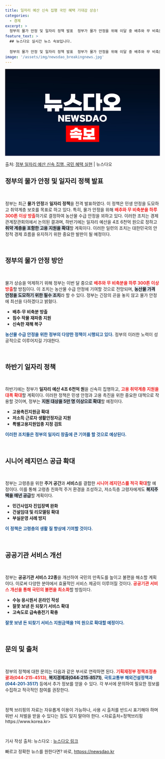 ```yaml
---
title: 일자리 예산 신속 집행 국민 혜택 기대감 상승!
categories:
  - 경제
excerpt: >
  정부의 물가 안정 및 일자리 정책 발표  정부가 물가 안정을 위해 이달 중 배추와 무 비축분을 하루 300톤…
feature_text: >
  ## 뉴스다오 실시간 뉴스 속보입니다.

  정부의 물가 안정 및 일자리 정책 발표  정부가 물가 안정을 위해 이달 중 배추와 무 비축분을 하루 300톤…
image: '/assets/img/newsdao_breakingnews.jpg'
---
```


![뉴스다오 속보](/assets/img/newsdao_breakingnews.jpg)

<p>출처: <a href="httpss://newsdao.kr/5005" rel="dofollow">정부 일자리 예산 신속 집행, 국민 혜택 실현</a> | 뉴스다오</p>

<h2 data-ke-size="size26">정부의 물가 안정 및 일자리 정책 발표</h2>
<p data-ke-size="size16">&nbsp;</p>
정부는 최근 <b>물가 안정</b>과 <b>일자리 정책</b>을 전격 발표하였다. 이 정책은 민생 안정을 도모하고 취약계층 보호를 목표로 하고 있다. 특히, 물가 안정을 위해 <b><span style="color: #ee2323;">배추와 무 비축분을 하루 300톤 이상 방출</span></b>하기로 결정하여 농산물 수급 안정을 꾀하고 있다. 이러한 조치는 경제관계장관회의에서 논의된 결과며, 하반기에는 일자리 예산을 4조 6천억 원으로 정하고 <b><span style="background-color: #21538527;">취약 계층을 포함한 고용 지원을 확대</span></b>할 계획이다. 이러한 일련의 조치는 대한민국의 안정적 경제 흐름을 유지하기 위한 중요한 발판이 될 예정이다.

<p data-ke-size="size16">&nbsp;</p>

<h2 data-ke-size="size26">정부의 물가 안정 방안</h2>
<p data-ke-size="size16">&nbsp;</p>
물가 상승을 억제하기 위해 정부는 이번 달 중으로 <b><span style="color: #ee2323;">배추와 무 비축분을 하루 300톤 이상 방출</span></b>할 방침이다. 이 조치는 농산물 수급 안정에 기여할 것으로 전망되며, <b><span style="background-color: #21538527;">농산물 가격 안정을 도모하기 위한 필수 조치</span></b>라 할 수 있다. 정부는 긴장의 끈을 놓지 않고 물가 안정에 최선을 다하겠다고 밝혔다.
<ul>
<li><b>배추·무 비축분 방출</b></li>
<li><b>침수 작물 재파종 지원</b></li>
<li><b>신속한 재해 복구</b></li>
</ul>
<b><span style="color: #1a5490;">농산물 수급 안정을 위한 정부의 다양한 정책이 시행되고 있다.</span></b> 정부의 이러한 노력이 성공적으로 이루어지길 기대한다.

<p data-ke-size="size16">&nbsp;</p>

<h2 data-ke-size="size26">하반기 일자리 정책</h2>
<p data-ke-size="size16">&nbsp;</p>
하반기에는 정부가 <b>일자리 예산 4조 6천억 원</b>을 신속히 집행하고, <b><span style="color: #ee2323;">고용 취약계층 지원을 대폭 확대</span></b>할 계획이다. 이러한 정책은 민생 안정과 고용 촉진을 위한 중요한 대책으로 작용할 것이며, 정부는 <b><span style="background-color: #21538527;">지원 대상을 5만 명 이상으로 확대</span></b>할 예정이다.
<ul>
<li><b>고용촉진지원금 확대</b></li>
<li><b>저소득 근로자 생활안정자금 지원</b></li>
<li><b>특별고용지원업종 지정 검토</b></li>
</ul>
<b><span style="color: #1a5490;">이러한 조치들은 정부의 일자리 창출에 큰 기여를 할 것으로 예상된다.</span></b>

<p data-ke-size="size16">&nbsp;</p>

<h2 data-ke-size="size26">시니어 레지던스 공급 확대</h2>
<p data-ke-size="size16">&nbsp;</p>
정부는 고령층을 위한 <b>주거 공간</b>과 <b>서비스</b>를 결합한 <b><span style="color: #ee2323;">시니어 레지던스를 적극 확대</span></b>할 예정이다. 이를 통해 고령층 친화적 주거 환경을 조성하고, 저소득층 고령자에게도 <b><span style="background-color: #21538527;">복지주택을 매년 공급</span></b>할 계획이다.
<ul>
<li><b>민간사업자 진입장벽 완화</b></li>
<li><b>건설임대 및 리모델링 확대</b></li>
<li><b>부실운영 사례 방지</b></li>
</ul>
<b><span style="color: #1a5490;">이 정책은 고령층의 생활 질 향상에 기여할 것이다.</span></b>

<p data-ke-size="size16">&nbsp;</p>

<h2 data-ke-size="size26">공공기관 서비스 개선</h2>
<p data-ke-size="size16">&nbsp;</p>
정부는 <b>공공기관 서비스 22종</b>을 개선하여 국민의 만족도를 높이고 불편을 해소할 계획이다. 이로써 다양한 분야에서 효율적인 서비스 제공이 이루어질 것이다. <b><span style="color: #ee2323;">공공기관 서비스 개선을 통해 국민의 불편을 최소화</span></b>할 방침이다.
<ul>
<li><b>수능 응시원서 온라인 작성</b></li>
<li><b>잘못 보낸 돈 되찾기 서비스 확대</b></li>
<li><b>고속도로 급속충전기 확충</b></li>
</ul>
<b><span style="color: #1a5490;">잘못 보낸 돈 되찾기 서비스 지원금액을 1억 원으로 확대할 예정이다.</span></b> 

<p data-ke-size="size16">&nbsp;</p>

<h2 data-ke-size="size26">문의 및 출처</h2>
<p data-ke-size="size16">&nbsp;</p>
정부의 정책에 대한 문의는 다음과 같은 부서로 연락하면 된다. <b><span style="color: #ee2323;">기획재정부 정책조정총괄과(044-215-4513)</span></b>, <b><span style="background-color: #21538527;">복지경제과(044-215-8571)</span></b>, <b><span style="color: #1a5490;">국토교통부 해외건설정책과(044-201-3517)</span></b> 등에서 추가 정보를 얻을 수 있다. 각 부서에 문의하여 필요한 정보를 수집하고 적극적인 참여를 권장한다.
<p data-ke-size="size16">&nbsp;</p>
정책 브리핑의 자료는 자유롭게 이용이 가능하나, 사용 시 출처를 반드시 표기해야 하며 위반 시 처벌을 받을 수 있다는 점도 잊지 말아야 한다. <자료출처=정책브리핑 https://www.korea.kr> 

<p data-ke-size="size16">&nbsp;</p>
기사 작성 출처:  뉴스다오  : <a href="httpss://newsdao.kr/5005">뉴스다오 링크</a> 

빠르고 정확한 뉴스를 원한다면? 바로, <a href="httpss://newsdao.kr" rel="dofollow">httpss://newsdao.kr</a>


